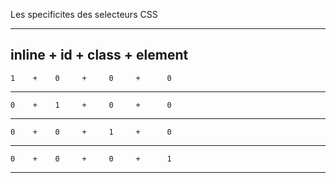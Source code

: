 
Les specificites des selecteurs CSS


---------------------------------------------  
inline   +    id    +   class   +   element
---------------------------------------------
    1    +    0     +     0     +      0   
---------------------------------------------  
    0    +    1     +     0     +      0   
---------------------------------------------    
    0    +    0     +     1     +      0    
---------------------------------------------    
    0    +    0     +     0     +      1      
---------------------------------------------    


